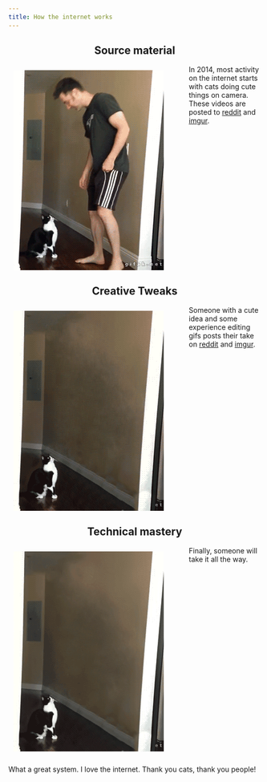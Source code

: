 ```yaml
---
title: How the internet works
---
```


<style>
img {margin:10px;margin-right:50px;}
h1,h2 {text-align:center;}
</style>

Source material
---------------

<a href="http://i.imgur.com/FPZuPwm.gif" style="float:left;">
<img src="/images/cat/soBig.gif"/>
</a>

In 2014, most activity on the internet starts with cats doing cute things on camera. These videos are posted to [reddit](http://reddit.com) and [imgur](http://imgur.com).

<p style="clear:both;"></p>

Creative Tweaks
---------------

<a href="http://imgur.com/TmW4u2e" style="float:left;">
<img src="/images/cat/flying.gif">
</a>

Someone with a cute idea and some experience editing gifs posts their take on [reddit](http://reddit.com) and [imgur](http://imgur.com).


<p style="clear:both;"></p>

Technical mastery
-----------------

<a href="http://www.reddit.com/r/gifs/comments/256bir/abduction_cat_re_flying_cat_re_so_big/" style="float:left;">
<img src="/images/cat/ufo.gif">
</a>

Finally, someone will take it all the way.

<p sytle="clear:both;"></p>
<br style="clear:both;"/>

<p style="clear:both;">What a great system. I love the internet. Thank you cats, thank you people!</p>
